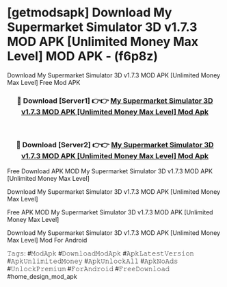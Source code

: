# [getmodsapk] Download My Supermarket Simulator 3D v1.7.3 MOD APK [Unlimited Money Max Level] MOD APK - (f6p8z)
Download My Supermarket Simulator 3D v1.7.3 MOD APK [Unlimited Money Max Level] Free Mod APK

<div align="center">
<h3>🔴 Download [Server1] 👉👉 <a href="https://apk-comot.site?title=My_Supermarket_Simulator_3D_v1.7.3_MOD_APK_[Unlimited_Money_Max_Level]">My Supermarket Simulator 3D v1.7.3 MOD APK [Unlimited Money Max Level] Mod Apk</a></h3><br>

<h3>🔴 Download [Server2] 👉👉 <a href="https://apk-comot.site?title=My_Supermarket_Simulator_3D_v1.7.3_MOD_APK_[Unlimited_Money_Max_Level]">My Supermarket Simulator 3D v1.7.3 MOD APK [Unlimited Money Max Level] Mod Apk</a></h3>
</div>


Free Download APK MOD My Supermarket Simulator 3D v1.7.3 MOD APK [Unlimited Money Max Level]

Download My Supermarket Simulator 3D v1.7.3 MOD APK [Unlimited Money Max Level] 

Free APK MOD My Supermarket Simulator 3D v1.7.3 MOD APK [Unlimited Money Max Level] 

Download My Supermarket Simulator 3D v1.7.3 MOD APK [Unlimited Money Max Level] Mod For Android

𝚃𝚊𝚐𝚜: #𝙼𝚘𝚍𝙰𝚙𝚔 #𝙳𝚘𝚠𝚗𝚕𝚘𝚊𝚍𝙼𝚘𝚍𝙰𝚙𝚔 #𝙰𝚙𝚔𝙻𝚊𝚝𝚎𝚜𝚝𝚅𝚎𝚛𝚜𝚒𝚘𝚗 #𝙰𝚙𝚔𝚄𝚗𝚕𝚒𝚖𝚒𝚝𝚎𝚍𝙼𝚘𝚗𝚎𝚢 #𝙰𝚙𝚔𝚄𝚗𝚕𝚘𝚌𝚔𝙰𝚕𝚕 #𝙰𝚙𝚔𝙽𝚘𝙰𝚍𝚜 #𝚄𝚗𝚕𝚘𝚌𝚔𝙿𝚛𝚎𝚖𝚒𝚞𝚖 #𝙵𝚘𝚛𝙰𝚗𝚍𝚛𝚘𝚒𝚍 #𝙵𝚛𝚎𝚎𝙳𝚘𝚠𝚗𝚕𝚘𝚊𝚍 #home_design_mod_apk